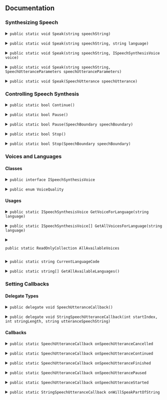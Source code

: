 ## Documentation


### Synthesizing Speech

<p><details><summary><code>public static void Speak(string speechString)</code></summary>
<p><strong>Description</strong><br>
Enqueues an utterance to be spoken using DefaultParameters</p>
<p><strong>Parameters</strong><br>
  <i>string speechString</i> - The text to be spoken in the utterance.</p>
<p><strong>Example</strong>
  <pre>TTS.Speak("Hello world!");</pre></p>
</details></p>

<p><details><summary><code>public static void Speak(string speechString, string language)</code></summary>
<p><strong>Description</strong><br>
Enqueues an utterance to be spoken using a voice object for the specified language and locale.</p>
<p><strong>Parameters</strong><br>
  <i>string speechString</i> - The text to be spoken in the utterance.<br>
  <i>string language</i> - A BCP 47 code specifying language and locale for a voice.</p>
<p><strong>Example</strong>
  <pre>TTS.Speak("Hello world!", "en-US");</pre></p>
</details></p>

<p><details><summary><code>public static void Speak(string speechString, ISpeechSynthesisVoice voice)</code></summary>
<p><strong>Description</strong><br>
Enqueues an utterance to be spoken using a specific voice object</p>
<p><strong>Parameters</strong><br>
  <i>string speechString</i> - The text to be spoken in the utterance.<br>
  <i>ISpeechSynthesisVoice voice</i> - The voice used to speak the utterance.</p>
<p><strong>Example</strong>
  <pre>
  var voice = TTS.GetVoiceForLanguage("en-US");
  TTS.Speak("Hello world!", voice);</pre></p>
</details></p>

<p><details><summary><code>public static void Speak(string speechString, SpeechUtteranceParameters speechUtteranceParameters)</code></summary>
<p><strong>Description</strong><br>
Enqueues an utterance to be spoken with default voice using specific parameters</p>
<p><strong>Parameters</strong><br>
  <i>string speechString</i> - The text to be spoken in the utterance.<br>
  <i>SpeechUtteranceParameters speechUtteranceParameters</i> - Parameters that affect the speech</p>
<p><strong>Example</strong>
  <pre>
  var parameters = new SpeechUtteranceParameters();
  TTS.Speak("Hello world!", parameters);</pre></p>
</details></p>

<p><details><summary><code>public static void Speak(SpeechUtterance speechUtterance)</code></summary>
<p><strong>Description</strong><br>
Enqueues an utterance to be spoken with using specific parameters</p>
<p><strong>Parameters</strong><br>
  <i>SpeechUtterance speechUtterance</i> - A chunk of text to be spoken, along with parameters that affect its speech.</p>
<p><strong>Example</strong>
  <pre>
  var utterance = new SpeechUtterance("Hello world!");
  TTS.Speak(utterance);</pre></p>
</details></p>


### Controlling Speech Synthesis

<p><details><summary><code>public static bool Continue()</code></summary>
<p><strong>Description</strong><br>
Continues speech from the point at which it left off.</p>
<p><strong>Return value</strong><br>
  Returns true if speech has continued, or false otherwise.</p>
<p><strong>Example</strong>
  <pre>TTS.Continue();</pre></p>
</details></p>

<p><details><summary><code>public static bool Pause()</code></summary>
<p><strong>Description</strong><br>
Pauses speech at default boundary constraints.</p>
<p><strong>Return value</strong><br>
  Returns true if speech has paused, or false otherwise.</p>
<p><strong>Example</strong>
  <pre>TTS.Pause();</pre></p>
</details></p>

<p><details><summary><code>public static bool Pause(SpeechBoundary speechBoundary)</code></summary>
<p><strong>Description</strong><br>
Pauses speech at the specified boundary constraint.</p>
  <p><strong>Parameters</strong><br>
  <i>SpeechBoundary speechBoundary</i> - A constant describing whether speech should pause immediately or only after finishing the word currently being spoken.</p>
<p><strong>Return value</strong><br>
  Returns true if speech has paused, or false otherwise.</p>
<p><strong>Example</strong>
  <pre>TTS.Pause(SpeechBoundary.Word);</pre></p>
</details></p>

<p><details><summary><code>public static bool Stop()</code></summary>
<p><strong>Description</strong><br>
Stops all speech at default boundary constraints.</p>
<p><strong>Return value</strong><br>
  Returns true if speech has stopped, or false otherwise.</p>
<p><strong>Example</strong>
  <pre>TTS.Stop();</pre></p>
</details></p>

<p><details><summary><code>public static bool Stop(SpeechBoundary speechBoundary)</code></summary>
<p><strong>Description</strong><br>
Stops all speech at the specified boundary constraint.</p>
  <p><strong>Parameters</strong><br>
  <i>SpeechBoundary speechBoundary</i> - A constant describing whether speech should stop immediately or only after finishing the word currently being spoken.</p>
<p><strong>Return value</strong><br>
  Returns true if speech has stopped, or false otherwise.</p>
<p><strong>Example</strong>
  <pre>TTS.Stop(SpeechBoundary.Word);</pre></p>
</details></p>

### Voices and Languages

#### Classes

<p><details><summary><code>public interface ISpeechSynthesisVoice</code></summary>
<p><strong>Description</strong><br>
The voice used to speak the utterance.</p>
  <p><strong>Properties</strong><br>
  <i>string Identifier</i> - The unique identifier for a voice object.<br>
  <i>string Name</i> - The name for a voice object.<br>
  <i>string Language</i> - A BCP 47 code identifying the voice’s language and locale.<br>
  <i>VoiceQuality Quality</i> - The speech quality for a voice object.</p>
</details></p>

<p><details><summary><code>public enum VoiceQuality</code></summary>
<p><strong>Description</strong><br>
The speech quality for a voice object.</p>
  <p><strong>Values</strong><br>
  <i>Default = 1</i> - The lower quality version of a voice that is usually installed on the device by default.<br>
  <i>Enhanced = 2</i> - The higher quality version of a voice that is usually downloaded by the user.</p>
</details></p>

#### Usages

<p><details><summary><code>public static ISpeechSynthesisVoice GetVoiceForLanguage(string language)</code></summary>
<p><strong>Description</strong><br>
Returns a voice object for the specified language and locale.</p>
<p><strong>Parameters</strong><br>
  <i>string language</i> - A BCP 47 code specifying language and locale for a voice.</p>
<p><strong>Return value</strong><br>
  Returns null if no voice available for the specified language</p>
<p><strong>Example</strong>
  <pre>
  var voice = TTS.GetVoiceForLanguage("en-US");
  TTS.Speak("Hello world!", voice);</pre></p>
</details></p>

<p><details><summary><code>public static ISpeechSynthesisVoice[] GetAllVoicesForLanguage(string language)</code></summary>
<p><strong>Description</strong><br>
Returns all available voice objects for the specified language and locale.</p>
<p><strong>Parameters</strong><br>
  <i>string language</i> - A BCP 47 code specifying language and locale for a voice.</p>
<p><strong>Return value</strong><br>
  Returns an empty array if no voice available for the specified language</p>
<p><strong>Example</strong>
  <pre>
  var voices = TTS.GetAllVoicesForLanguage("en-US");
  Debug.Log("There are " + voices.Length + "voices available for en-US");</pre></p>
</details></p>

<p><details><summary><code><pre>public static ReadOnlyCollection<ISpeechSynthesisVoice> AllAvailableVoices</pre></code></summary>
<p><strong>Description</strong><br>
Returns all available voices.</p>
<p><strong>Return value</strong><br>
  Returns a read-only collection of all available voices</p>
<p><strong>Example</strong>
  <pre>
  var voices = TTS.AllAvailableVoices;
  Debug.Log("There are " + voices.Count + "voices available on this device");</pre></p>
</details></p>

<p><details><summary><code>public static string CurrentLanguageCode</code></summary>
<p><strong>Description</strong><br>
Returns the code for the user’s current locale.</p>
<p><strong>Return value</strong><br>
  Returns a string containing BCP 47 language and locale code for the user’s current locale.</p>
<p><strong>Example</strong>
  <pre>
  var languageCode = TTS.CurrentLanguageCode;
  Debug.Log("Current language code is " + languageCode);</pre></p>
</details></p>

<p><details><summary><code>public static string[] GetAllAvailableLanguages()</code></summary>
<p><strong>Description</strong><br>
Returns all language codes (A BCP 47) for which voices are available.</p>
<p><strong>Return value</strong><br>
  Returns an array with all language codes (A BCP 47) for which voices are available.</p>
<p><strong>Example</strong>
  <pre>
  var languages = TTS.GetAllAvailableLanguages();
  Debug.Log("There are voices available in " + languages.length + " languages");</pre></p>
</details></p>

### Setting Callbacks

#### Delegate Types

<p><details><summary><code>public delegate void SpeechUtteranceCallback()</code></summary>
<p><strong>Description</strong><br>
void Method with no parameters.</p>
</details></p>

<p><details><summary><code>public delegate void StringSpeechUtteranceCallback(int startIndex, int stringLength, string utteranceSpeechString)</code></summary>
<p><strong>Description</strong><br>
void Method with 3 parameters: int startIndex, int stringLength, string utteranceSpeechString.</p>
  <p><strong>Parameters</strong><br>
  <i>int startIndex</i> - The start index of the spoken part of the utterance string.<br>
  <i>int stringLength</i> - The number of characters in the spoken part of the utterance string.<br>
  <i>string utteranceSpeechString</i> - The utterance currently being spoken.</p>
</details></p>

#### Callbacks
<p><details><summary><code>public static SpeechUtteranceCallback onSpeechUtteranceCancelled</code></summary>
<p><strong>Description</strong><br>
Called when the synthesizer has resumed speaking an utterance after being paused.</p>
<p><strong>Example</strong>
<pre>private void Start()
{
    TTS.onSpeechUtteranceCancelled = LogOnCancelled;
}

private void LogOnCancelled()
{
    Debug.Log("Utterance was cancelled");
}
</pre></p>
</details></p>

<p><details><summary><code>public static SpeechUtteranceCallback onSpeechUtteranceContinued</code></summary>
<p><strong>Description</strong><br>
Called when the synthesizer has resumed speaking an utterance after being paused.</p>
<p><strong>Example</strong>
<pre>private void Start()
{
    TTS.onSpeechUtteranceContinued = LogOnContinued;
}

private void LogOnContinued()
{
    Debug.Log("Utterance was unpaused");
}
</pre></p>
</details></p>

<p><details><summary><code>public static SpeechUtteranceCallback onSpeechUtteranceFinished</code></summary>
<p><strong>Description</strong><br>
Called when the synthesizer has finished speaking an utterance.</p>
<p><strong>Example</strong>
<pre>private void Start()
{
    TTS.onSpeechUtteranceFinished = LogOnFinished;
}

private void LogOnFinished()
{
    Debug.Log("Finished speaking an utterance");
}
</pre></p>
</details></p>

<p><details><summary><code>public static SpeechUtteranceCallback onSpeechUtterancePaused</code></summary>
<p><strong>Description</strong><br>
Called when the synthesizer has paused while speaking an utterance.</p>
<p><strong>Example</strong>
<pre>private void Start()
{
    TTS.onSpeechUtterancePaused = LogOnPaused;
}

private void LogOnPaused()
{
    Debug.Log("Utterance was paused");
}
</pre></p>
</details></p>

<p><details><summary><code>public static SpeechUtteranceCallback onSpeechUtteranceStarted</code></summary>
<p><strong>Description</strong><br>
Called when the synthesizer has begun speaking an utterance.</p>
<p><strong>Example</strong>
<pre>private void Start()
{
    TTS.onSpeechUtteranceStarted = LogOnStarted;
}

private void LogOnStarted()
{
    Debug.Log("Utterance was started");
}
</pre></p>
</details></p>

<p><details><summary><code>public static StringSpeechUtteranceCallback onWillSpeakPartOfString</code></summary>
<p><strong>Description</strong><br>
Called when the synthesizer is about to speak a portion of an utterance’s speechString.</p>
  <p><strong>Parameters</strong><br>
  <i>int startIndex</i> - The start index of the spoken part of the utterance string.<br>
  <i>int stringLength</i> - The number of characters in the spoken part of the utterance string.<br>
  <i>string utteranceSpeechString</i> - The utterance currently being spoken.</p>
<p><strong>Example</strong>
<pre>private void Start()
{
    TTS.onWillSpeakPartOfString = LogOnWillSpeak;
}

private void LogOnWillSpeak(int startIndex, int stringLength, string utteranceSpeechString)
{
    var partOfSpring = utteranceSpeechString.Substring(startIndex, stringLength);
    Debug.Log("Will speak: " + partOfSpring + " from the text: " + utteranceSpeechString);
}
</pre></p>
</details></p>
